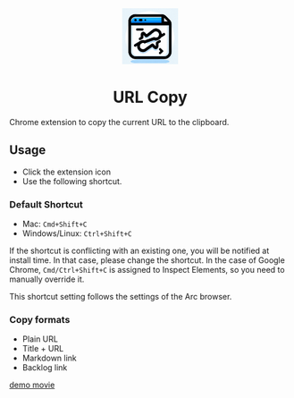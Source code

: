 <div align="center">
  <img src="assets/icon.png" alt="URL Copy" width="100px">
  <h1 style="color: hsl(, 100%, 50%);">URL Copy</h1>
</div>

Chrome extension to copy the current URL to the clipboard.

## Usage

- Click the extension icon
- Use the following shortcut.

### Default Shortcut

- Mac: `Cmd+Shift+C`
- Windows/Linux: `Ctrl+Shift+C`

 If the shortcut is conflicting with an existing one, you will be notified at install time. In that case, please change the shortcut.
 In the case of Google Chrome, `Cmd/Ctrl+Shift+C` is assigned to Inspect Elements, so you need to manually override it.

 This shortcut setting follows the settings of the Arc browser.

### Copy formats

- Plain URL
- Title + URL
- Markdown link
- Backlog link

[demo movie](https://www.youtube.com/watch?v=m7AEzk4cKF0)
